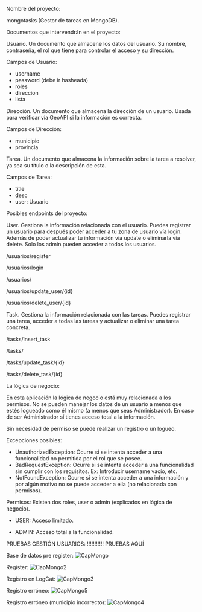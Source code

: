 Nombre del proyecto: 

mongotasks (Gestor de tareas en MongoDB).


Documentos que intervendrán en el proyecto:

Usuario. Un documento que almacene los datos del usuario. Su nombre, contraseña, el rol que tiene para controlar el acceso y su dirección.

Campos de Usuario: 
- username
- password (debe ir hasheada)
- roles
- direccion
- lista<Tarea>

Dirección. Un documento que almacena la dirección de un usuario. Usada para verificar vía GeoAPI si la información es correcta.

Campos de Dirección:
- municipio
- provincia

Tarea. Un documento que almacena la información sobre la tarea a resolver, ya sea su título o la descripción de esta. 

Campos de Tarea:
- title
- desc
- user: Usuario


Posibles endpoints del proyecto:

User. Gestiona la información relacionada con el usuario. Puedes registrar un usuario para después poder acceder a tu zona de usuario vía login. Además de poder actualizar tu información vía update o eliminarla vía delete. Solo los admin pueden acceder a todos los usuarios.

/usuarios/register 

/usuarios/login

/usuarios/

/usuarios/update_user/{id}

/usuarios/delete_user/{id}

Task. Gestiona la información relacionada con las tareas. Puedes registrar una tarea, acceder a todas las tareas y actualizar o eliminar una tarea concreta.

/tasks/insert_task

/tasks/

/tasks/update_task/{id}

/tasks/delete_task/{id}

La lógica de negocio:

En esta aplicación la lógica de negocio está muy relacionada a los permisos. No se pueden manejar los datos de un usuario a menos que estés logueado como él mismo (a menos que seas Administrador). En caso de ser Administrador sí tienes acceso total a la información. 

Sin necesidad de permiso se puede realizar un registro o un logueo.

Excepciones posibles:

- UnauthorizedException: Ocurre si se intenta acceder a una funcionalidad no permitida por el rol que se posee.
- BadRequestException: Ocurre si se intenta acceder a una funcionalidad sin cumplir con los requisitos. Ex: Introducir username vacío, etc.
- NotFoundException: Ocurre si se intenta acceder a una información y por algún motivo no se puede acceder a ella (no relacionada con permisos).

Permisos:
Existen dos roles, user o admin (explicados en lógica de negocio).

- USER: Acceso limitado. 

- ADMIN: Acceso total a la funcionalidad.


PRUEBAS GESTIÓN USUARIOS: !!!!!!!!!!! PRUEBAS AQUÍ

Base de datos pre register:
![CapMongo](https://github.com/user-attachments/assets/96024f1c-35b7-47c7-9e9d-52e8acd62690)


Register:
![CapMongo2](https://github.com/user-attachments/assets/d6b9a2c6-e023-4840-bbc3-d922d52d25c8)


Registro en LogCat:
![CapMongo3](https://github.com/user-attachments/assets/8a99977a-83e7-469b-aaf1-e9d3829f2bf7)

Registro erróneo:
![CapMongo5](https://github.com/user-attachments/assets/361e9ca2-4d2f-4ff9-aecf-58e210d89554)

Registro erróneo (municipio incorrecto):
![CapMongo4](https://github.com/user-attachments/assets/a4dbec8d-1886-42ac-b81b-0ab0ec9d8969)



